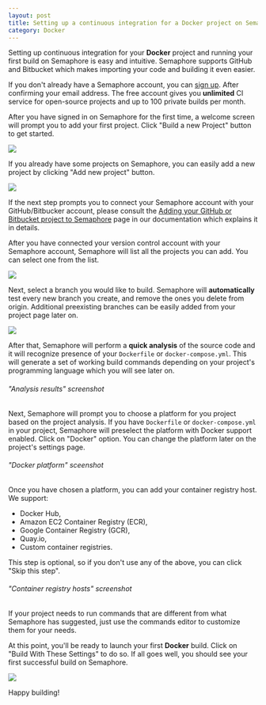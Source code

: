 ```yaml
---
layout: post
title: Setting up a continuous integration for a Docker project on Semaphore
category: Docker
---
```


Setting up continuous integration for your **Docker** project and running your
first build on Semaphore is easy and intuitive. Semaphore supports GitHub and
Bitbucket which makes importing your code and building it even easier.

If you don't already have a Semaphore account, you can [sign up](/users/sign_up).
After confirming your email address. The free account gives you **unlimited**
CI service for open-source projects and up to 100 private builds per month.

After you have signed in on Semaphore for the first time, a welcome screen will
prompt you to add your first project. Click "Build a new Project" button to get
started.

<img src="/docs/assets/img/adding-new-project/build-new-project.png" class="img-responsive img-bordered">

If you already have some projects on Semaphore, you can easily add a new
project by clicking "Add new project" button.

<img src="/docs/assets/img/adding-new-project/add-new-project.png" class="img-responsive img-bordered">

If the next step prompts you to connect your Semaphore account with your
GitHub/Bitbucker account, please consult the
[Adding your GitHub or Bitbucket project to Semaphore](/docs/adding-github-bitbucket-project-to-semaphore.html)
page in our documentation which explains it in details.

After you have connected your version control account with your Semaphore
account, Semaphore will list all the projects you can add. You can select one
from the list.

<img src="/docs/assets/img/adding-new-project/select-project.png" class="img-responsive img-bordered">

Next, select a branch you would like to build. Semaphore will **automatically**
test every new branch you create, and remove the ones you delete from origin.
Additional preexisting branches can be easily added from your project page
later on.

<img src="/docs/assets/img/adding-new-project/select-branch.png" class="img-responsive img-bordered">

After that, Semaphore will perform a **quick analysis** of the source code and
it will recognize presence of your `Dockerfile` or `docker-compose.yml`. This
will generate a set of working build commands depending on your project's
programming language which you will see later on.

###### "Analysis results" screenshot

Next, Semaphore will prompt you to choose a platform for you project based on
the project analysis. If you have `Dockerfile` or `docker-compose.yml` in your
project, Semaphore will preselect the platform with Docker support enabled.
Click on "Docker" option. You can change the platform later on the project's
settings page.

###### "Docker platform" sceenshot

Once you have chosen a platform, you can add your container registry host.
We support:

 - Docker Hub,
 - Amazon EC2 Container Registry (ECR),
 - Google Container Registry (GCR),
 - Quay.io,
 - Custom container registries.

This step is optional, so if you don't use any of the above, you can click
"Skip this step".

###### "Container registry hosts" screenshot

If your project needs to run commands that are different from what Semaphore has
suggested, just use the commands editor to customize them for your needs.

At this point, you'll be ready to launch your first **Docker** build. Click on
"Build With These Settings" to do so. If all goes well, you should see your
first successful build on Semaphore.

<img src="/docs/assets/img/adding-new-project/green-build.png" class="img-responsive img-bordered">

Happy building!
